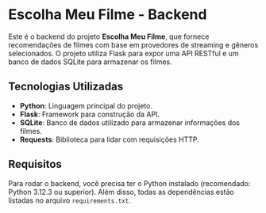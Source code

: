# Escolha Meu Filme - Backend

Este é o backend do projeto **Escolha Meu Filme**, que fornece recomendações de filmes com base em provedores de streaming e gêneros selecionados. O projeto utiliza Flask para expor uma API RESTful e um banco de dados SQLite para armazenar os filmes.

## Tecnologias Utilizadas

- **Python**: Linguagem principal do projeto.
- **Flask**: Framework para construção da API.
- **SQLite**: Banco de dados utilizado para armazenar informações dos filmes.
- **Requests**: Biblioteca para lidar com requisições HTTP.

## Requisitos

Para rodar o backend, você precisa ter o Python instalado (recomendado: Python 3.12.3 ou superior). Além disso, todas as dependências estão listadas no arquivo `requirements.txt`.